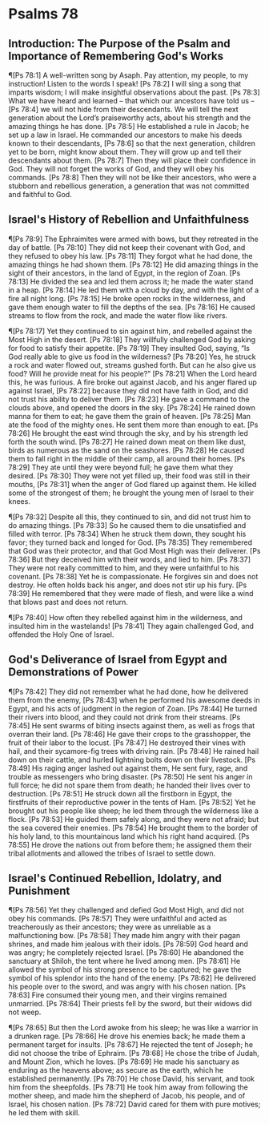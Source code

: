 # Psalms 78

## Introduction: The Purpose of the Psalm and Importance of Remembering God's Works
¶[Ps 78:1] A well-written song by Asaph. Pay attention, my people, to my instruction! Listen to the words I speak!
[Ps 78:2] I will sing a song that imparts wisdom; I will make insightful observations about the past.
[Ps 78:3] What we have heard and learned – that which our ancestors have told us –
[Ps 78:4] we will not hide from their descendants. We will tell the next generation about the Lord’s praiseworthy acts, about his strength and the amazing things he has done.
[Ps 78:5] He established a rule in Jacob; he set up a law in Israel. He commanded our ancestors to make his deeds known to their descendants,
[Ps 78:6] so that the next generation, children yet to be born, might know about them. They will grow up and tell their descendants about them.
[Ps 78:7] Then they will place their confidence in God. They will not forget the works of God, and they will obey his commands.
[Ps 78:8] Then they will not be like their ancestors, who were a stubborn and rebellious generation, a generation that was not committed and faithful to God.

## Israel's History of Rebellion and Unfaithfulness
¶[Ps 78:9] The Ephraimites were armed with bows, but they retreated in the day of battle.
[Ps 78:10] They did not keep their covenant with God, and they refused to obey his law.
[Ps 78:11] They forgot what he had done, the amazing things he had shown them.
[Ps 78:12] He did amazing things in the sight of their ancestors, in the land of Egypt, in the region of Zoan.
[Ps 78:13] He divided the sea and led them across it; he made the water stand in a heap.
[Ps 78:14] He led them with a cloud by day, and with the light of a fire all night long.
[Ps 78:15] He broke open rocks in the wilderness, and gave them enough water to fill the depths of the sea.
[Ps 78:16] He caused streams to flow from the rock, and made the water flow like rivers.

¶[Ps 78:17] Yet they continued to sin against him, and rebelled against the Most High in the desert.
[Ps 78:18] They willfully challenged God by asking for food to satisfy their appetite.
[Ps 78:19] They insulted God, saying, “Is God really able to give us food in the wilderness?
[Ps 78:20] Yes, he struck a rock and water flowed out, streams gushed forth. But can he also give us food? Will he provide meat for his people?”
[Ps 78:21] When the Lord heard this, he was furious. A fire broke out against Jacob, and his anger flared up against Israel,
[Ps 78:22] because they did not have faith in God, and did not trust his ability to deliver them.
[Ps 78:23] He gave a command to the clouds above, and opened the doors in the sky.
[Ps 78:24] He rained down manna for them to eat; he gave them the grain of heaven.
[Ps 78:25] Man ate the food of the mighty ones. He sent them more than enough to eat.
[Ps 78:26] He brought the east wind through the sky, and by his strength led forth the south wind.
[Ps 78:27] He rained down meat on them like dust, birds as numerous as the sand on the seashores.
[Ps 78:28] He caused them to fall right in the middle of their camp, all around their homes.
[Ps 78:29] They ate until they were beyond full; he gave them what they desired.
[Ps 78:30] They were not yet filled up, their food was still in their mouths,
[Ps 78:31] when the anger of God flared up against them. He killed some of the strongest of them; he brought the young men of Israel to their knees.

¶[Ps 78:32] Despite all this, they continued to sin, and did not trust him to do amazing things.
[Ps 78:33] So he caused them to die unsatisfied and filled with terror.
[Ps 78:34] When he struck them down, they sought his favor; they turned back and longed for God.
[Ps 78:35] They remembered that God was their protector, and that God Most High was their deliverer.
[Ps 78:36] But they deceived him with their words, and lied to him.
[Ps 78:37] They were not really committed to him, and they were unfaithful to his covenant.
[Ps 78:38] Yet he is compassionate. He forgives sin and does not destroy. He often holds back his anger, and does not stir up his fury.
[Ps 78:39] He remembered that they were made of flesh, and were like a wind that blows past and does not return.

¶[Ps 78:40] How often they rebelled against him in the wilderness, and insulted him in the wastelands!
[Ps 78:41] They again challenged God, and offended the Holy One of Israel.

## God's Deliverance of Israel from Egypt and Demonstrations of Power
¶[Ps 78:42] They did not remember what he had done, how he delivered them from the enemy,
[Ps 78:43] when he performed his awesome deeds in Egypt, and his acts of judgment in the region of Zoan.
[Ps 78:44] He turned their rivers into blood, and they could not drink from their streams.
[Ps 78:45] He sent swarms of biting insects against them, as well as frogs that overran their land.
[Ps 78:46] He gave their crops to the grasshopper, the fruit of their labor to the locust.
[Ps 78:47] He destroyed their vines with hail, and their sycamore-fig trees with driving rain.
[Ps 78:48] He rained hail down on their cattle, and hurled lightning bolts down on their livestock.
[Ps 78:49] His raging anger lashed out against them, He sent fury, rage, and trouble as messengers who bring disaster.
[Ps 78:50] He sent his anger in full force; he did not spare them from death; he handed their lives over to destruction.
[Ps 78:51] He struck down all the firstborn in Egypt, the firstfruits of their reproductive power in the tents of Ham.
[Ps 78:52] Yet he brought out his people like sheep; he led them through the wilderness like a flock.
[Ps 78:53] He guided them safely along, and they were not afraid; but the sea covered their enemies.
[Ps 78:54] He brought them to the border of his holy land, to this mountainous land which his right hand acquired.
[Ps 78:55] He drove the nations out from before them; he assigned them their tribal allotments and allowed the tribes of Israel to settle down.

## Israel's Continued Rebellion, Idolatry, and Punishment
¶[Ps 78:56] Yet they challenged and defied God Most High, and did not obey his commands.
[Ps 78:57] They were unfaithful and acted as treacherously as their ancestors; they were as unreliable as a malfunctioning bow.
[Ps 78:58] They made him angry with their pagan shrines, and made him jealous with their idols.
[Ps 78:59] God heard and was angry; he completely rejected Israel.
[Ps 78:60] He abandoned the sanctuary at Shiloh, the tent where he lived among men.
[Ps 78:61] He allowed the symbol of his strong presence to be captured; he gave the symbol of his splendor into the hand of the enemy.
[Ps 78:62] He delivered his people over to the sword, and was angry with his chosen nation.
[Ps 78:63] Fire consumed their young men, and their virgins remained unmarried.
[Ps 78:64] Their priests fell by the sword, but their widows did not weep.

¶[Ps 78:65] But then the Lord awoke from his sleep; he was like a warrior in a drunken rage.
[Ps 78:66] He drove his enemies back; he made them a permanent target for insults.
[Ps 78:67] He rejected the tent of Joseph; he did not choose the tribe of Ephraim.
[Ps 78:68] He chose the tribe of Judah, and Mount Zion, which he loves.
[Ps 78:69] He made his sanctuary as enduring as the heavens above; as secure as the earth, which he established permanently.
[Ps 78:70] He chose David, his servant, and took him from the sheepfolds.
[Ps 78:71] He took him away from following the mother sheep, and made him the shepherd of Jacob, his people, and of Israel, his chosen nation.
[Ps 78:72] David cared for them with pure motives; he led them with skill.
